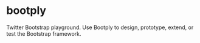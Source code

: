 bootply
=======

Twitter Bootstrap playground. Use Bootply to design, prototype, extend, or test the Bootstrap framework.